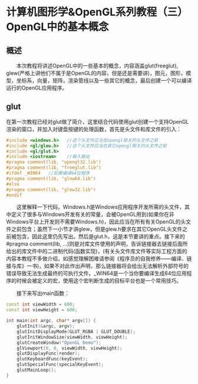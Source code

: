 # 计算机图形学&OpenGL系列教程（三） OpenGL中的基本概念

## 概述

&emsp;&emsp;本次教程将讲述OpenGL中的一些基本的概念，内容涵盖glut(freeglut), glew(严格上讲他们不属于是OpenGL的内容，但是还是需要讲)，图元，图形，模型，坐标系，向量，矩阵，渲染管线以及一些其它的概念，最后创建一个可以编译运行的OpenGL应用程序。

## glut

在第一次教程已经对glut做了简介，这里结合代码使用glut创建一个支持OpenGL渲染的窗口，并加入对键盘按键的处理函数，首先是头文件和库文件的引入：

```C++
#include <windows.h>   //这个头文件应当在opengl相关的头文件之前
#include <gl/glew.h>   //这个头文件应当在其它opengl相关的头文件之前
#include <gl/glut.h>
#include <iostream>    //输入输出
#pragma comment(lib, "opengl32.lib")
#pragma comment(lib, "freeglut.lib")
#ifdef _WIN64   //如果编译64位程序
#pragma comment(lib, "glew64.lib")
#else 
#pragma comment(lib, "glew32.lib")
#endif
```

&emsp;&emsp;这里解释一下代码，Windows.h是Windows应用程序开发所需的头文件，其中定义了很多与Windows开发有关的常量，会被OpenGL用到(如果你在非Windows平台上开发则不需要Windows.h)，因此应当在所有有关OpenGL的头文件之前包含；虽然下一小节才讲glew，但是glew.h要求在其它OpenGL头文件之前被包含，因此这里仍先写出。然后是glut.h，这是本节要讲的重点。接下来的#pragma comment(lib, ...)则是对库文件使用的声明，告诉链接器去链接后面所给出的库文件中的二进制代码(函数实现)，(有关头文件库文件等实际工程方面的内容本教程不多做介绍，如感觉理解困难请参阅《程序员的自我修养——编译、链接与库》一书)，如果不对此作出声明，那么链接器将会给出无法解析外部符号的错误导致无法生成最终的可执行文件。_WIN64是一个当你要编译生成64位应用程序的时候会被定义的宏，使用这个宏判断生成的目标平台也是一个常用技巧。

&emsp;&emsp;接下来写出main函数：
```C++
const int viewWidth = 600;
const int viewHeight = 600;

int main(int argc, char* argv[]) {
    glutInit(&argc, argv);
    glutInitDisplayMode(GLUT_RGBA | GLUT_DOUBLE);
    glutInitWindowSize(viewWidth, viewHeight);
    glutCreateWindow("OpenGL Demo");
    glViewport(0, 0, viewWidth, viewHeight);
    glutDisplayFunc(render);
    glutKeyboardFunc(keyEvent);
    glutSpecialFunc(specialKeyEvent);
    glutMainLoop();
}
```





